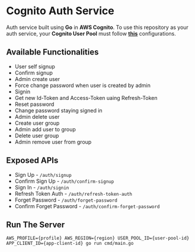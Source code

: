 # Cognito Auth Service
Auth service built using **Go** in **AWS Cognito**. To use this repository as your auth service, your **Cognito User Pool** must follow [**this**](https://github.com/MhmdRyhn/aws-cognito-iac) configurations.


## Available Functionalities
- User self signup
- Confirm signup
- Admin create user
- Force change password when user is created by admin
- Signin
- Get new Id-Token and Access-Token uaing Refresh-Token
- Reset password
- Change password staying signed in
- Admin delete user
- Create user group
- Admin add user to group
- Delete user group
- Admin remove user from group


## Exposed APIs
- Sign Up - `/auth/signup`
- Confirm Sign Up - `/auth/confirm-signup`
- Sign In - `/auth/signin`
- Refresh Token Auth - `/auth/refresh-token-auth`
- Forget Password - `/auth/forget-password`
- Confirm Forget Password - `/auth/confirm-forget-password`


## Run The Server
``` shell script
AWS_PROFILE={profile} AWS_REGION={region} USER_POOL_ID={user-pool-id} APP_CLIENT_ID={app-client-id} go run cmd/main.go
```
